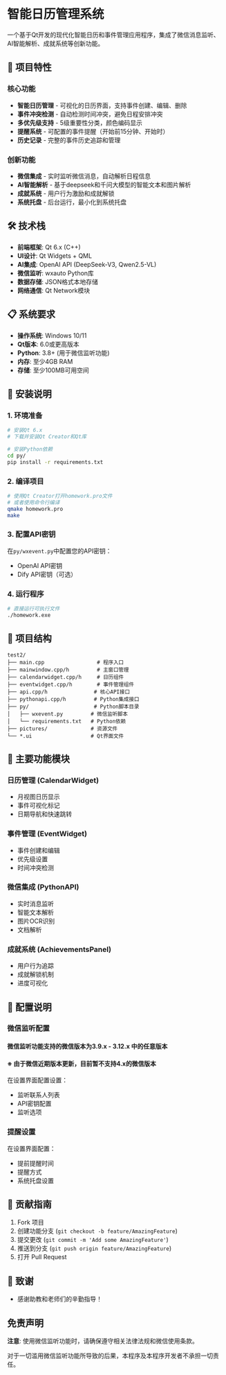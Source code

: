 # 智能日历管理系统

一个基于Qt开发的现代化智能日历和事件管理应用程序，集成了微信消息监听、AI智能解析、成就系统等创新功能。

## 🚀 项目特性

### 核心功能
- **智能日历管理** - 可视化的日历界面，支持事件创建、编辑、删除
- **事件冲突检测** - 自动检测时间冲突，避免日程安排冲突
- **多优先级支持** - 5级重要性分类，颜色编码显示
- **提醒系统** - 可配置的事件提醒（开始前15分钟、开始时）
- **历史记录** - 完整的事件历史追踪和管理

### 创新功能
- **微信集成** - 实时监听微信消息，自动解析日程信息
- **AI智能解析** - 基于deepseek和千问大模型的智能文本和图片解析
- **成就系统** - 用户行为激励和成就解锁
- **系统托盘** - 后台运行，最小化到系统托盘

## 🛠️ 技术栈

- **前端框架**: Qt 6.x (C++)
- **UI设计**: Qt Widgets + QML
- **AI集成**: OpenAI API (DeepSeek-V3, Qwen2.5-VL)
- **微信监听**: wxauto Python库
- **数据存储**: JSON格式本地存储
- **网络通信**: Qt Network模块

## 📋 系统要求

- **操作系统**: Windows 10/11
- **Qt版本**: 6.0或更高版本
- **Python**: 3.8+ (用于微信监听功能)
- **内存**: 至少4GB RAM
- **存储**: 至少100MB可用空间

## 🔧 安装说明

### 1. 环境准备
```bash
# 安装Qt 6.x
# 下载并安装Qt Creator和Qt库

# 安装Python依赖
cd py/
pip install -r requirements.txt
```

### 2. 编译项目
```bash
# 使用Qt Creator打开homework.pro文件
# 或者使用命令行编译
qmake homework.pro
make
```

### 3. 配置API密钥
在`py/wxevent.py`中配置您的API密钥：
- OpenAI API密钥
- Dify API密钥（可选）

### 4. 运行程序
```bash
# 直接运行可执行文件
./homework.exe
```

## 📁 项目结构

```
test2/
├── main.cpp                 # 程序入口
├── mainwindow.cpp/h         # 主窗口管理
├── calendarwidget.cpp/h     # 日历组件
├── eventwidget.cpp/h        # 事件管理组件
├── api.cpp/h               # 核心API接口
├── pythonapi.cpp/h         # Python集成接口
├── py/                     # Python脚本目录
│   ├── wxevent.py         # 微信监听脚本
│   └── requirements.txt   # Python依赖
├── pictures/              # 资源文件
└── *.ui                   # Qt界面文件
```

## 🎯 主要功能模块

### 日历管理 (CalendarWidget)
- 月视图日历显示
- 事件可视化标记
- 日期导航和快速跳转

### 事件管理 (EventWidget)
- 事件创建和编辑
- 优先级设置
- 时间冲突检测

### 微信集成 (PythonAPI)
- 实时消息监听
- 智能文本解析
- 图片OCR识别
- 文档解析

### 成就系统 (AchievementsPanel)
- 用户行为追踪
- 成就解锁机制
- 进度可视化

## 🔐 配置说明

### 微信监听配置
#### 微信监听功能支持的微信版本为3.9.x - 3.12.x 中的任意版本
#### ※ 由于微信近期版本更新，目前暂不支持4.x的微信版本
在设置界面配置设置：
- 监听联系人列表
- API密钥配置
- 监听选项

### 提醒设置
在设置界面配置：
- 提前提醒时间
- 提醒方式
- 系统托盘设置

## 🤝 贡献指南

1. Fork 项目
2. 创建功能分支 (`git checkout -b feature/AmazingFeature`)
3. 提交更改 (`git commit -m 'Add some AmazingFeature'`)
4. 推送到分支 (`git push origin feature/AmazingFeature`)
5. 打开 Pull Request

## 🙏 致谢

- 感谢助教和老师们的辛勤指导！

## 免责声明

**注意**: 使用微信监听功能时，请确保遵守相关法律法规和微信使用条款。

对于一切滥用微信监听功能所导致的后果，本程序及本程序开发者不承担一切责任。

